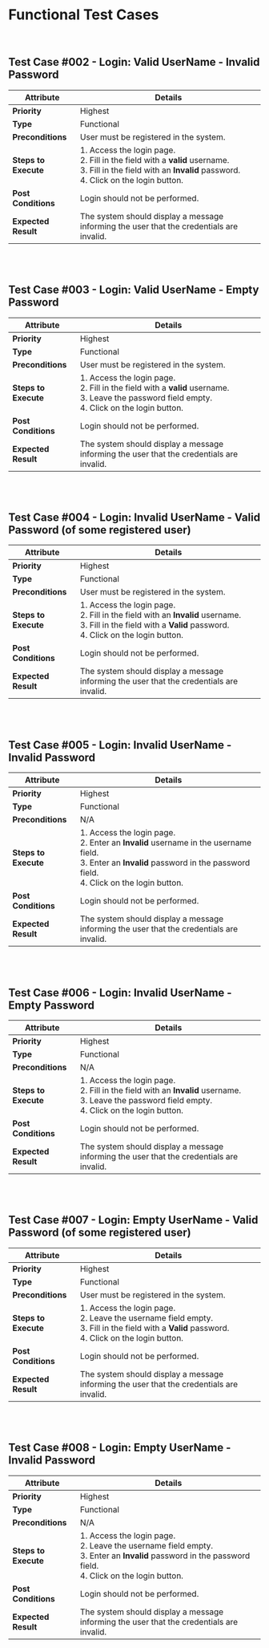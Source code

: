 # Functional Test Cases
<br>

## Test Case #002 - Login: Valid UserName - Invalid Password

| **Attribute**      | **Details**                                                                                              |
|--------------------|----------------------------------------------------------------------------------------------------------|
| **Priority**       | Highest                                                                                                 |
| **Type**           | Functional                                                                                              |
| **Preconditions**  | User must be registered in the system.                                                                   |
| **Steps to Execute** | 1. Access the login page.<br>2. Fill in the field with a **valid** username.<br>3. Fill in the field with an **Invalid** password.<br>4. Click on the login button. |
| **Post Conditions** | Login should not be performed.                                                                          |
| **Expected Result** | The system should display a message informing the user that the credentials are invalid.                |

<br><br>

## Test Case #003 - Login: Valid UserName - Empty Password

| **Attribute**      | **Details**                                                                                              |
|--------------------|----------------------------------------------------------------------------------------------------------|
| **Priority**       | Highest                                                                                                 |
| **Type**           | Functional                                                                                              |
| **Preconditions**  | User must be registered in the system.                                                                   |
| **Steps to Execute** | 1. Access the login page.<br>2. Fill in the field with a **valid** username.<br>3. Leave the password field empty.<br>4. Click on the login button. |
| **Post Conditions** | Login should not be performed.                                                                          |
| **Expected Result** | The system should display a message informing the user that the credentials are invalid.                |

<br><br>

## Test Case #004 - Login: Invalid UserName - Valid Password (of some registered user)

| **Attribute**      | **Details**                                                                                              |
|--------------------|----------------------------------------------------------------------------------------------------------|
| **Priority**       | Highest                                                                                                 |
| **Type**           | Functional                                                                                              |
| **Preconditions**  | User must be registered in the system.                                                                   |
| **Steps to Execute** | 1. Access the login page.<br>2. Fill in the field with an **Invalid** username.<br>3. Fill in the field with a **Valid** password.<br>4. Click on the login button. |
| **Post Conditions** | Login should not be performed.                                                                          |
| **Expected Result** | The system should display a message informing the user that the credentials are invalid.                |

<br><br>

## Test Case #005 - Login: Invalid UserName - Invalid Password

| **Attribute**      | **Details**                                                                                              |
|--------------------|----------------------------------------------------------------------------------------------------------|
| **Priority**       | Highest                                                                                                 |
| **Type**           | Functional                                                                                              |
| **Preconditions**  | N/A                                                                                                     |
| **Steps to Execute** | 1. Access the login page.<br>2. Enter an **Invalid** username in the username field.<br>3. Enter an **Invalid** password in the password field.<br>4. Click on the login button. |
| **Post Conditions** | Login should not be performed.                                                                          |
| **Expected Result** | The system should display a message informing the user that the credentials are invalid.                |

<br><br>

## Test Case #006 - Login: Invalid UserName - Empty Password

| **Attribute**      | **Details**                                                                                              |
|--------------------|----------------------------------------------------------------------------------------------------------|
| **Priority**       | Highest                                                                                                 |
| **Type**           | Functional                                                                                              |
| **Preconditions**  | N/A                                                                                                     |
| **Steps to Execute** | 1. Access the login page.<br>2. Fill in the field with an **Invalid** username.<br>3. Leave the password field empty.<br>4. Click on the login button. |
| **Post Conditions** | Login should not be performed.                                                                          |
| **Expected Result** | The system should display a message informing the user that the credentials are invalid.                |

<br><br>

## Test Case #007 - Login: Empty UserName - Valid Password (of some registered user)

| **Attribute**      | **Details**                                                                                              |
|--------------------|----------------------------------------------------------------------------------------------------------|
| **Priority**       | Highest                                                                                                 |
| **Type**           | Functional                                                                                              |
| **Preconditions**  | User must be registered in the system.                                                                   |
| **Steps to Execute** | 1. Access the login page.<br>2. Leave the username field empty.<br>3. Fill in the field with a **Valid** password.<br>4. Click on the login button. |
| **Post Conditions** | Login should not be performed.                                                                          |
| **Expected Result** | The system should display a message informing the user that the credentials are invalid.                |

<br><br>

## Test Case #008 - Login: Empty UserName - Invalid Password

| **Attribute**      | **Details**                                                                                              |
|--------------------|----------------------------------------------------------------------------------------------------------|
| **Priority**       | Highest                                                                                                 |
| **Type**           | Functional                                                                                              |
| **Preconditions**  | N/A                                                                                                     |
| **Steps to Execute** | 1. Access the login page.<br>2. Leave the username field empty.<br>3. Enter an **Invalid** password in the password field.<br>4. Click on the login button. |
| **Post Conditions** | Login should not be performed.                                                                          |
| **Expected Result** | The system should display a message informing the user that the credentials are invalid.                |